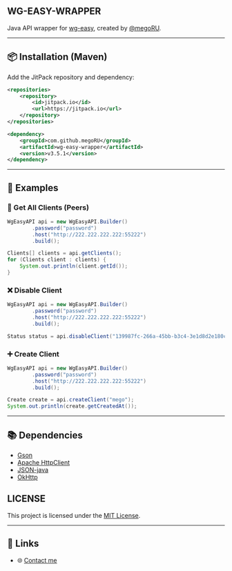 ## WG-EASY-WRAPPER

Java API wrapper for [wg-easy](https://github.com/wg-easy/wg-easy), created by [@megoRU](https://github.com/megoRU).

---

## 📦 Installation (Maven)

Add the JitPack repository and dependency:

```xml
<repositories>
    <repository>
        <id>jitpack.io</id>
        <url>https://jitpack.io</url>
    </repository>
</repositories>

<dependency>
    <groupId>com.github.megoRU</groupId>
    <artifactId>wg-easy-wrapper</artifactId>
    <version>v3.5.1</version>
</dependency>
```

---

## 🚀 Examples

### 👥 Get All Clients (Peers)

```java
WgEasyAPI api = new WgEasyAPI.Builder()
        .password("password")
        .host("http://222.222.222.222:55222")
        .build();

Clients[] clients = api.getClients();
for (Clients client : clients) {
    System.out.println(client.getId());
}
```

### ❌ Disable Client

```java
WgEasyAPI api = new WgEasyAPI.Builder()
        .password("password")
        .host("http://222.222.222.222:55222")
        .build();

Status status = api.disableClient("139987fc-266a-45bb-b3c4-3e1d8d2e180c");
```

### ➕ Create Client

```java
WgEasyAPI api = new WgEasyAPI.Builder()
        .password("password")
        .host("http://222.222.222.222:55222")
        .build();

Create create = api.createClient("mego");
System.out.println(create.getCreatedAt());
```

---

## 📚 Dependencies

* [Gson](https://github.com/google/gson)
* [Apache HttpClient](https://github.com/apache/httpcomponents-client)
* [JSON-java](https://github.com/stleary/JSON-java)
* [OkHttp](https://github.com/square/okhttp)

## LICENSE

This project is licensed under the [MIT License](https://opensource.org/licenses/MIT).

---

## 🔗 Links

* 🌐 [Contact me](https://megoru.ru)
